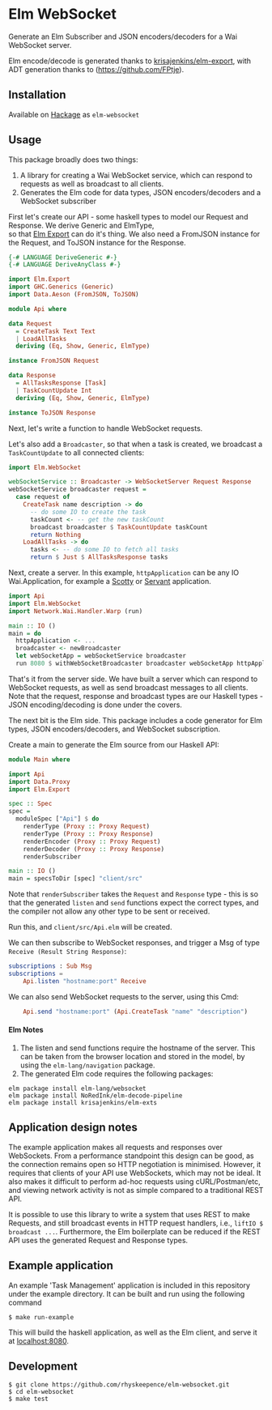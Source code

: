 # Elm WebSocket

Generate an Elm Subscriber and JSON encoders/decoders for a Wai WebSocket server.

Elm encode/decode is generated thanks to [krisajenkins/elm-export](https://github.com/krisajenkins/elm-export), with ADT generation thanks to (https://github.com/FPtje).

## Installation

Available on [Hackage](https://hackage.haskell.org/package/elm-websocket-1.0) as ```elm-websocket```

## Usage

This package broadly does two things:
 1. A library for creating a Wai WebSocket service, which can respond to requests as well as broadcast to all clients.
 2. Generates the Elm code for data types, JSON encoders/decoders and a WebSocket subscriber

First let's create our API - some haskell types to model our Request and Response. We derive Generic and ElmType,  
so that [Elm Export](https://github.com/krisajenkins/elm-export) can do it's thing. We also 
need a FromJSON instance for the Request, and ToJSON instance for the Response.

```haskell
{-# LANGUAGE DeriveGeneric #-}
{-# LANGUAGE DeriveAnyClass #-}

import Elm.Export
import GHC.Generics (Generic)
import Data.Aeson (FromJSON, ToJSON)

module Api where

data Request
  = CreateTask Text Text
  | LoadAllTasks
  deriving (Eq, Show, Generic, ElmType)

instance FromJSON Request

data Response
  = AllTasksResponse [Task]
  | TaskCountUpdate Int
  deriving (Eq, Show, Generic, ElmType)

instance ToJSON Response
```

Next, let's write a function to handle WebSocket requests.

Let's also add a `Broadcaster`, so that when a task is created, we broadcast a `TaskCountUpdate` to all connected clients:

```haskell
import Elm.WebSocket

webSocketService :: Broadcaster -> WebSocketServer Request Response
webSocketService broadcaster request =
  case request of
    CreateTask name description -> do
      -- do some IO to create the task
      taskCount <- -- get the new taskCount 
      broadcast broadcaster $ TaskCountUpdate taskCount 
      return Nothing
    LoadAllTasks -> do      
      tasks <- -- do some IO to fetch all tasks      
      return $ Just $ AllTasksResponse tasks
```

Next, create a server. In this example, `httpApplication` can be any IO Wai.Application, for example a [Scotty](https://hackage.haskell.org/package/scotty) or [Servant](https://hackage.haskell.org/package/servant) application.

```haskell
import Api 
import Elm.WebSocket
import Network.Wai.Handler.Warp (run)

main :: IO ()
main = do
  httpApplication <- ...
  broadcaster <- newBroadcaster
  let webSocketApp = webSocketService broadcaster
  run 8080 $ withWebSocketBroadcaster broadcaster webSocketApp httpApplication     
```

That's it from the server side. We have built a server which can respond to WebSocket requests, 
as well as send broadcast messages to all clients. Note that the request, response and broadcast types
are our Haskell types - JSON encoding/decoding is done under the covers.

The next bit is the Elm side. This package includes a code generator for Elm types, JSON encoders/decoders, and WebSocket subscription.

Create a main to generate the Elm source from our Haskell API:

```haskell
module Main where

import Api
import Data.Proxy
import Elm.Export

spec :: Spec
spec =
  moduleSpec ["Api"] $ do
    renderType (Proxy :: Proxy Request)
    renderType (Proxy :: Proxy Response)
    renderEncoder (Proxy :: Proxy Request)
    renderDecoder (Proxy :: Proxy Response)
    renderSubscriber

main :: IO ()
main = specsToDir [spec] "client/src"
```

Note that `renderSubscriber` takes the `Request` and `Response` type - this is so that the generated `listen` and `send` functions
expect the correct types, and the compiler not allow any other type to be sent or received.

Run this, and `client/src/Api.elm` will be created.

We can then subscribe to WebSocket responses, and trigger a Msg of type `Receive (Result String Response)`:

```elm
subscriptions : Sub Msg
subscriptions =
    Api.listen "hostname:port" Receive
```

We can also send WebSocket requests to the server, using this Cmd:

```elm
    Api.send "hostname:port" (Api.CreateTask "name" "description")
```

#### Elm Notes

 1. The listen and send functions require the hostname of the server. This can be taken from the browser location and stored in the model, by using the `elm-lang/navigation` package. 
 2. The generated Elm code requires the following packages:
   ```
   elm package install elm-lang/websocket
   elm package install NoRedInk/elm-decode-pipeline
   elm package install krisajenkins/elm-exts
   ```

## Application design notes

The example application makes all requests and responses over WebSockets. From a performance standpoint
this design can be good, as the connection remains open so HTTP negotiation is minimised. However, it requires that
clients of your API use WebSockets, which may not be ideal. It also makes it difficult to perform ad-hoc requests using cURL/Postman/etc,
and viewing network activity is not as simple compared to a traditional REST API.

It is possible to use this library to write a system that uses REST to make Requests, and still broadcast events in HTTP request handlers, i.e., `liftIO $ broadcast ...`. 
Furthermore, the Elm boilerplate can be reduced if the REST API uses the generated Request and Response types.

## Example application

An example 'Task Management' application is included in this repository under the example directory. It can be built and run using the following command

```
$ make run-example
```

This will build the haskell application, as well as the Elm client, and serve it at [localhost:8080](http://localhost:8080).


## Development

```
$ git clone https://github.com/rhyskeepence/elm-websocket.git
$ cd elm-websocket
$ make test
```
